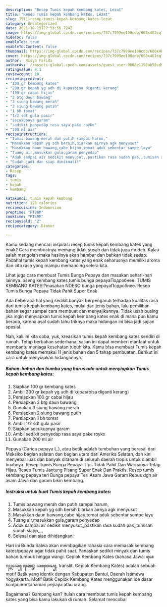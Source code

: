 ```yaml
---
description: "Resep Tumis kepah kembang kates, Lezat"
title: "Resep Tumis kepah kembang kates, Lezat"
slug: 1511-resep-tumis-kepah-kembang-kates-lezat
category: Uncategorized
date: 2021-10-19T22:53:56.724Z
image: https://img-global.cpcdn.com/recipes/737c7999ee100cdb/680x482cq70/tumis-kepah-kembang-kates-foto-resep-utama.jpg
hideToc: false
enableToc: true
enableTocContent: false
thumbnail: https://img-global.cpcdn.com/recipes/737c7999ee100cdb/680x482cq70/tumis-kepah-kembang-kates-foto-resep-utama.jpg
cover: https://img-global.cpcdn.com/recipes/737c7999ee100cdb/680x482cq70/tumis-kepah-kembang-kates-foto-resep-utama.jpg
author:  Risya Farida
authorAv:  //assets-global.cpcdn.com/assets/guest_user-9668e1190ab58cd58d666d5934e79c79da2e02f4421a6ed9abc4b163da97d6e7.png
ratingvalue: 4.1
reviewcount: 10
recipeingredient:
- "100 gr kembang kates"
- "200 gr kepah yg udh di kupasbisa diganti kerang"
- "100 gr cabai hijau"
- "2 btg daun bawang"
- "3 siung bawang merah"
- "2 siung bawang putih"
- "1 bh tomat"
- "1/2 sdt gula pasir"
- "secukupnya garam"
- "sedikit penyedap rasa saya pake royko"
- "200 ml air"
recipeinstructions:
- "Tumis bawang merah dan putih sampai harum,"
- "Masukkan kepah yg sdh bersih,biarkan airnya agk menyusut"
- "Masukkan daun bawang,cabe hijau,tomat aduk sebentar sampe layu"
- "Tuang air,masukkan gula,garam penyedap"
- "Aduk sampai air sedikit menyusut,,pastikan rasa sudah pas,,tumisan sudah siapp,,,,"
- "Sudah jadi dan siap dinikmati!"
categories:
- Resep
tags:
- tumis
- kepah
- kembang

katakunci: tumis kepah kembang 
nutrition: 128 calories
recipecuisine: Indonesian
preptime: "PT28M"
cooktime: "PT49M"
recipeyield: "2"
recipecategory: Dinner

---
```



Kamu sedang mencari inspirasi resep tumis kepah kembang kates yang enak? Cara membuatnya memang tidak susah dan tidak juga mudah. Kalau salah mengolah maka hasilnya akan hambar dan bahkan tidak sedap. Padahal tumis kepah kembang kates yang enak seharusnya memiliki aroma dan cita rasa yang mampu memancing selera kita.


Lihat juga cara membuat Tumis Bunga Pepaya dan masakan sehari-hari lainnya. oseng kembang kates,tumis bunga pepayaПодробнее. TUMIS KEMBANG KATES⁉masakan NDESO bunga pepayaПодробнее. Resep Tumis Bunga Pepaya Tidak Pahit Super Enak

Ada beberapa hal yang sedikit banyak berpengaruh terhadap kualitas rasa dari tumis kepah kembang kates, mulai dari jenis bahan, lalu pemilihan bahan segar sampai cara membuat dan menyajikannya. Tidak usah pusing jika ingin menyiapkan tumis kepah kembang kates enak di mana pun kamu berada, karena asal sudah tahu triknya maka hidangan ini bisa jadi sajian spesial.


Nah, kali ini kita coba, yuk, kreasikan tumis kepah kembang kates sendiri di rumah. Tetap berbahan sederhana, sajian ini dapat memberi manfaat untuk membantu menjaga kesehatan tubuh kita. Kamu bisa membuat Tumis kepah kembang kates memakai 11 jenis bahan dan 5 tahap pembuatan. Berikut ini cara untuk menyiapkan hidangannya.

<!--inarticleads1-->

##### Bahan-bahan dan bumbu yang harus ada untuk menyiapkan Tumis kepah kembang kates:

1. Siapkan 100 gr kembang kates
1. Ambil 200 gr kepah yg udh di kupas(bisa diganti kerang)
1. Persiapkan 100 gr cabai hijau
1. Persiapkan 2 btg daun bawang
1. Gunakan 3 siung bawang merah
1. Persiapkan 2 siung bawang putih
1. Persiapkan 1 bh tomat
1. Ambil 1/2 sdt gula pasir
1. Siapkan secukupnya garam
1. Ambil sedikit penyedap rasa saya pake royko
1. Gunakan 200 ml air


Pepaya (Carica papaya L.), atau betik adalah tumbuhan yang berasal dari Meksiko bagian selatan dan bagian utara dari Amerika Selatan, dan kini menyebar luas dan banyak ditanam di seluruh daerah tropis untuk diambil buahnya. Resep Tumis Bunga Pepaya Tips Tidak Pahit Dan Warnanya Tetap Hijau. Resep Tumis Jantung Pisang Super Enak Dan Praktis. Resep tumis kembang pepaya teri Bunga pepaya Teri Asam Jawa Garam Rebus dgn air asam Jawa dan garam bikin kembang. 

<!--inarticleads2-->

##### Instruksi untuk buat Tumis kepah kembang kates:

1. Tumis bawang merah dan putih sampai harum,
1. Masukkan kepah yg sdh bersih,biarkan airnya agk menyusut
1. Masukkan daun bawang,cabe hijau,tomat aduk sebentar sampe layu
1. Tuang air,masukkan gula,garam penyedap
1. Aduk sampai air sedikit menyusut,,pastikan rasa sudah pas,,tumisan sudah siapp,,,,
1. Selesai dan siap dihidangkan!

Hari ini Bunda Salwa akan membagikan rahasia cara memasak kembang kates/pepaya agar tidak pahit saat. Panaskan sedikit minyak dan tumis bahan tumbuk hingga wangi. Ceplok Kembang Kates (bahasa Jawa: ꦕꦺꦥ꧀ꦭꦺꦴꦏ꧀ ꦏꦺꦩ꧀ꦧꦁ ꦏꦠꦺꦱ꧀, translit. Ceplok Kembang Kates) adalah sebuah motif Batik yang identik dengan Kabupaten Bantul, Daerah Istimewa Yogyakarta. Motif Batik Ceplok Kembang Kates menggunakan ide dasar komponen tanaman pepaya atau orang. 

Bagaimana? Gampang kan? Itulah cara membuat tumis kepah kembang kates yang bisa kamu lakukan di rumah. Selamat mencoba!
